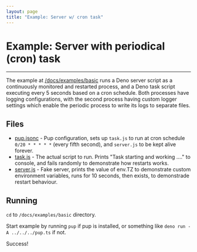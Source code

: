 ```yaml
---
layout: page
title: "Example: Server w/ cron task"
---
```


# Example: Server with periodical (cron) task

---

The example at [/docs/examples/basic](https://github.com/Hexagon/pup/tree/main/docs/examples/basic) runs a Deno server script as a continuously monitored and restarted process, and a Deno task script
executing every 5 seconds based on a cron schedule. Both processes have logging configurations, with the second process having custom logger settings which enable the periodic process to write its
logs to separate files.

## Files

- [pup.jsonc](https://github.com/Hexagon/pup/tree/main/docs/examples/basic/pup.jsonc) - Pup configuration, sets up `task.js` to run at cron schedule `0/20 * * * * *` (every fifth second), and
  `server.js` to be kept alive forever.
- [task.js](https://github.com/Hexagon/pup/tree/main/docs/examples/basic/task.js) - The actual script to run. Prints "Task starting and working ...." to console, and fails randomly to demonstrate how
  restarts works.
- [server.js](https://github.com/Hexagon/pup/tree/main/docs/examples/basic/task.js) - Fake server, prints the value of env.TZ to demonstrate custom environment variables, runs for 10 seconds, then
  exists, to demonstrade restart behaviour.

## Running

`cd` to `/docs/examples/basic` directory.

Start example by running `pup` if pup is installed, or something like `deno run -A ../../../pup.ts` if not.

Success!
